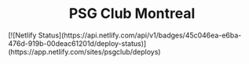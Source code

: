 <h1 align="center">
  PSG Club Montreal
</h1>
[![Netlify Status](https://api.netlify.com/api/v1/badges/45c046ea-e6ba-476d-919b-00deac61201d/deploy-status)](https://app.netlify.com/sites/psgclub/deploys)
